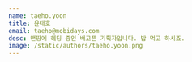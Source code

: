 ```yaml
---
name: taeho.yoon
title: 윤태호
email: taeho@mobidays.com
desc: 맨땅에 헤딩 중인 배고픈 기획자입니다. 밥 먹고 하시죠.
image: /static/authors/taeho.yoon.png
---
```

